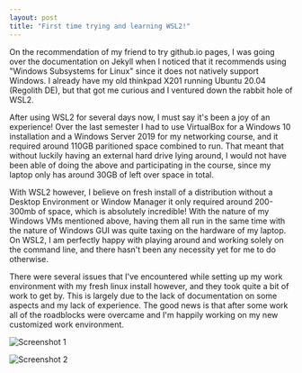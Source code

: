 ```yaml
---
layout: post
title: "First time trying and learning WSL2!"
---
```

On the recommendation of my friend to try github.io pages, I was going over the documentation on Jekyll when I noticed that it recommends using "Windows Subsystems for Linux" since it does not natively support Windows. I already have my old thinkpad X201 running Ubuntu 20.04 (Regolith DE), but that got me curious and I ventured down the rabbit hole of WSL2.

After using WSL2 for several days now, I must say it's been a joy of an experience! Over the last semester I had to use VirtualBox for a Windows 10 installation and a Windows Server 2019 for my networking course, and it required around 110GB paritioned space combined to run. That meant that without luckily having an external hard drive lying around, I would not have been able of doing the above and participating in the course, since my laptop only has around 30GB of left over space in total.

With WSL2 however, I believe on fresh install of a distribution without a Desktop Environment or Window Manager it only required around 200-300mb of space, which is absolutely incredible! With the nature of my Windows VMs mentioned above, having them all run in the same time with the nature of Windows GUI was quite taxing on the hardware of my laptop. On WSL2, I am perfectly happy with playing around and working solely on the command line, and there hasn't been any necessity yet for me to do otherwise.

There were several issues that I've encountered while setting up my work environment with my fresh linux install however, and they took quite a bit of work to get by. This is largely due to the lack of documentation on some aspects and my lack of experience. The good news is that after some work all of the roadblocks were overcame and I'm happily working on my new customized work environment.

![Screenshot 1](/assets/images/scrot2.png)

![Screenshot 2](/assets/images/scrot1.png)

